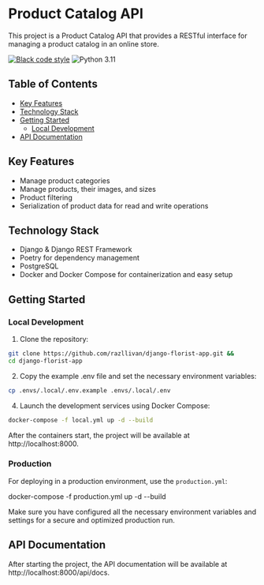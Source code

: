 # Product Catalog API

This project is a Product Catalog API that provides a RESTful interface for managing a product catalog in an online store.

[![Black code style](https://img.shields.io/badge/code%20style-black-000000.svg)](https://github.com/ambv/black)
![Python 3.11](https://img.shields.io/badge/python-3.11-blue.svg)

## Table of Contents
- [Key Features](#key-features)
- [Technology Stack](#technology-stack)
- [Getting Started](#getting-started)
  - [Local Development](#local-development)
- [API Documentation](#api-documentation)
## Key Features

- Manage product categories
- Manage products, their images, and sizes
- Product filtering
- Serialization of product data for read and write operations

## Technology Stack

- Django & Django REST Framework
- Poetry for dependency management
- PostgreSQL
- Docker and Docker Compose for containerization and easy setup

## Getting Started

### Local Development

1. Clone the repository:
```bash
git clone https://github.com/razllivan/django-florist-app.git &&
cd django-florist-app
```

2. Copy the example .env file and set the necessary environment variables:

```bash
cp .envs/.local/.env.example .envs/.local/.env
```

4. Launch the development services using Docker Compose:

```bash
docker-compose -f local.yml up -d --build
```

After the containers start, the project will be available at http://localhost:8000.

### Production

For deploying in a production environment, use the `production.yml`:

docker-compose -f production.yml up -d --build

Make sure you have configured all the necessary environment variables and settings for a secure and optimized production run.

## API Documentation

After starting the project, the API documentation will be available at http://localhost:8000/api/docs.
